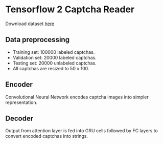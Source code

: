 # Tensorflow 2 Captcha Reader
Download dataset [here](https://drive.google.com/file/d/1mHfyM6idetIO0SO-7Aph1opWbveSeDD-/view?usp=sharing)

## Data preprocessing
- Training set: 100000 labeled captchas.
- Validation set: 20000 labeled captchas.
- Testing set: 20000 unlabeled captchas.
- All captchas are resized to 50 x 100.

## Encoder
Convolutional Neural Network encodes captcha images into simpler representation.

## Decoder
Output from attention layer is fed into GRU cells followed by FC layers to convert encoded captchas into strings.
